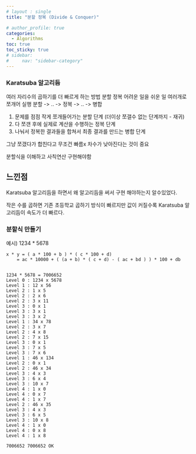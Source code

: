 ```yaml
---
# layout : single
title: "분할 정복 (Divide & Conquer)"

# author_profile: true
categories:
  - Algorithms
toc: true
toc_sticky: true
# sidebar:
#     nav: "sidebar-category"
---
```

### Karatsuba 알고리듬

여러 자리수의 곱하기를 더 빠르게 하는 방법
분할 정복
 어려운 일을 쉬운 일 여러개로 쪼개어 실행
 분할 -> .. -> 정복 -> .. -> 병합
 
 
 1. 문제를 점점 작게 쪼개들어가는 분할 단계 (더이상 쪼갤수 없는 단계까지 - 재귀)
 2. 다 쪼갠 후에 실제로 계산을 수행하는 정복 단계
 3. 나눠서 정복한 결과들을 합쳐서 최종 결과를 만드는 병합 단계
 
그냥 쪼갰다가 합친다고 무조건 빠름x
차수가 낮아진다는 것이 중요

분할식을 이해하고 사칙연산 구현해야함

## 느낀점
Karatsuba 알고리듬을 하면서 왜 알고리듬을 써서 구현 해야하는지 알수있었다.

작은 수를 곱하면 기존 초등학교 곱하기 방식이 빠르지만 값이 커질수록 Karatsuba 알고리듬이 속도가 더 빠르다.

### 분할식 만들기
예시)  1234 * 5678 
```
x * y = ( a * 100 + b ) * ( c * 100 + d)
	= ac * 10000 + ( (a + b) * ( c + d) - ( ac + bd ) ) * 100 + db


1234 * 5678 = 7006652
Level 0 : 1234 x 5678
Level 1 : 12 x 56
Level 2 : 1 x 5
Level 2 : 2 x 6
Level 2 : 3 x 11
Level 3 : 0 x 1
Level 3 : 3 x 1
Level 3 : 3 x 2
Level 1 : 34 x 78
Level 2 : 3 x 7
Level 2 : 4 x 8
Level 2 : 7 x 15
Level 3 : 0 x 1
Level 3 : 7 x 5
Level 3 : 7 x 6
Level 1 : 46 x 134
Level 2 : 0 x 1
Level 2 : 46 x 34
Level 3 : 4 x 3
Level 3 : 6 x 4
Level 3 : 10 x 7
Level 4 : 1 x 0
Level 4 : 0 x 7
Level 4 : 1 x 7
Level 2 : 46 x 35
Level 3 : 4 x 3
Level 3 : 6 x 5
Level 3 : 10 x 8
Level 4 : 1 x 0
Level 4 : 0 x 8
Level 4 : 1 x 8

7006652 7006652 OK

```